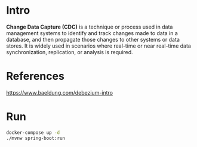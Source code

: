 # Intro

**Change Data Capture (CDC)** is a technique or process used in data management systems to identify and track changes made to data in a database, and then propagate those changes to other systems or data stores. It is widely used in scenarios where real-time or near real-time data synchronization, replication, or analysis is required.

# References

https://www.baeldung.com/debezium-intro

# Run

```sh
docker-compose up -d
./mvnw spring-boot:run
```
